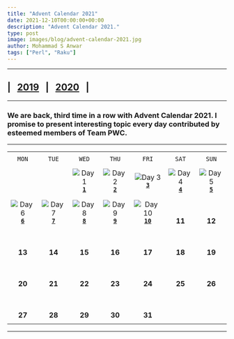 ```yaml
---
title: "Advent Calendar 2021"
date: 2021-12-10T00:00:00+00:00
description: "Advent Calendar 2021."
type: post
image: images/blog/advent-calendar-2021.jpg
author: Mohammad S Anwar
tags: ["Perl", "Raku"]
---
```

***

## | &nbsp; [**2019**](/blog/advent-calendar-2019) &nbsp; | &nbsp; [**2020**](/blog/advent-calendar-2020) &nbsp; |

***

### We are back, third time in a row with **Advent Calendar 2021**. I promise to present interesting topic every day contributed by esteemed members of **Team PWC**.

***

| | | | | | | |
| :---: | :---: | :---: | :---: | :---: | :---: | :---: |
| | | | | | | |
| `MON`<br> |  `TUE`<br> | `WED`<br> |  `THU`<br>| `FRI`<br>|  `SAT`<br> |  `SUN`<br> |
| | | | | | | |
| <br><br><br>             | <br><br><br> |   ![Day 1](/images/blog/2021-12-01-thumbnail.jpg)<br>[**`1`**](/blog/advent-calendar-2021-12-01)          | ![Day 2](/images/blog/2021-12-02-thumbnail.jpg)<br>[**`2`**](/blog/advent-calendar-2021-12-02)               | ![Day 3](/images/blog/2021-12-03-thumbnail.jpg)<br>[**`3`**](/blog/advent-calendar-2021-12-03)      | ![Day 4](/images/blog/2021-12-04-thumbnail.jpg)<br>[**`4`**](/blog/advent-calendar-2021-12-04)      | ![Day 5](/images/blog/2021-12-05-thumbnail.jpg)<br>[**`5`**](/blog/advent-calendar-2021-12-05)      |
| | | | | | | |
| ![Day 6](/images/blog/2021-12-06-thumbnail.jpg)<br>[**`6`**](/blog/advent-calendar-2021-12-06)<br>       | ![Day 7](/images/blog/2021-12-07-thumbnail.jpg)<br>[**`7`**](/blog/advent-calendar-2021-12-07)        | ![Day 8](/images/blog/2021-12-08-thumbnail.jpg)<br>[**`8`**](/blog/advent-calendar-2021-12-08)      | ![Day 9](/images/blog/2021-12-09-thumbnail.jpg)<br>[**`9`**](/blog/advent-calendar-2021-12-09)   | ![Day 10](/images/blog/2021-12-10-thumbnail.jpg)<br>[**`10`**](/blog/advent-calendar-2021-12-10)  | <br><br>**11**<br>                   | <br><br>**12**<br>                 |
| | | | | | | |
| <br><br>**13**<br>       | <br><br>**14**<br>             | <br><br>**15**<br>             |<br><br>**16**<br>                   | <br><br>**17**<br>                 | <br><br>**18**<br>                   | <br><br>**19**<br>                 |
| | | | | | | |
| <br><br>**20**<br>       | <br><br>**21**<br>             | <br><br>**22**<br>             | <br><br>**23**<br>                   | <br><br>**24**<br>                 | <br><br>**25**<br>                   | <br><br>**26**<br>                 |
| | | | | | | |
| <br><br>**27**<br>       | <br><br>**28**<br>             | <br><br>**29**<br>             | <br><br>**30**<br>                   | <br><br>**31**<br>                   |                    |                    |
| | | | | | | |

***
